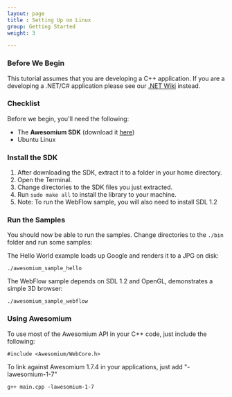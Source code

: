 ```yaml
---
layout: page
title : Setting Up on Linux
group: Getting Started
weight: 3

---
```


### Before We Begin

This tutorial assumes that you are developing a C++ application. If you are a developing a .NET/C# application please see our [.NET Wiki](http://wiki.awesomium.net/getting-started/) instead.

### Checklist

Before we begin, you'll need the following:

*    The **Awesomium SDK** (download it [here](http://www.awesomium.com/download))
*    Ubuntu Linux

### Install the SDK

 1. After downloading the SDK, extract it to a folder in your home directory.
 2. Open the Terminal.
 3. Change directories to the SDK files you just extracted.
 4. Run `sudo make all` to install the library to your machine.
 5. Note: To run the WebFlow sample, you will also need to install SDL 1.2

### Run the Samples

You should now be able to run the samples. Change directories to the `./bin` folder and run some samples:

The Hello World example loads up Google and renders it to a JPG on disk:

    ./awesomium_sample_hello
    
The WebFlow sample depends on SDL 1.2 and OpenGL, demonstrates a simple 3D browser:

    ./awesomium_sample_webflow
    
### Using Awesomium

To use most of the Awesomium API in your C++ code, just include the following:

    #include <Awesomium/WebCore.h>
    
To link against Awesomium 1.7.4 in your applications, just add "-lawesomium-1-7"

    g++ main.cpp -lawesomium-1-7
    

